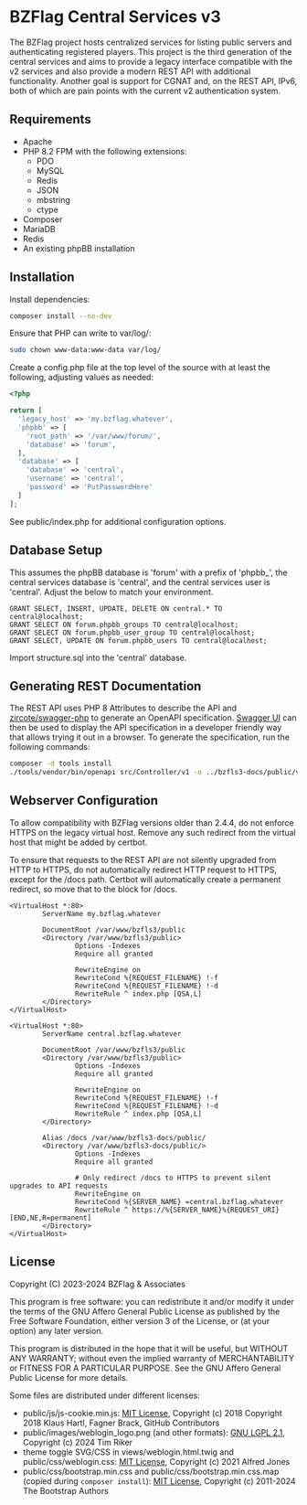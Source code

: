 BZFlag Central Services v3
==========================

The BZFlag project hosts centralized services for listing public servers and authenticating registered players. This
project is the third generation of the central services and aims to provide a legacy interface compatible with the v2
services and also provide a modern REST API with additional functionality. Another goal is support for CGNAT and, on the
REST API, IPv6, both of which are pain points with the current v2 authentication system.

Requirements
------------

* Apache
* PHP 8.2 FPM with the following extensions:
  * PDO
  * MySQL
  * Redis
  * JSON
  * mbstring
  * ctype
* Composer
* MariaDB
* Redis
* An existing phpBB installation

Installation
------------

Install dependencies:
```bash
composer install --no-dev
```

Ensure that PHP can write to var/log/:
```bash
sudo chown www-data:www-data var/log/
```

Create a config.php file at the top level of the source with at least the following, adjusting values as needed:
```php
<?php

return [
  'legacy_host' => 'my.bzflag.whatever',
  'phpbb' => [
    'root_path' => '/var/www/forum/',
    'database' => 'forum',
  ],
  'database' => [
    'database' => 'central',
    'username' => 'central',
    'password' => 'PutPasswordHere'
  ]
];
```

See public/index.php for additional configuration options.

Database Setup
--------------

This assumes the phpBB database is 'forum' with a prefix of 'phpbb_', the central services database is 'central', and
the central services user is 'central'. Adjust the below to match your environment.

```mysql
GRANT SELECT, INSERT, UPDATE, DELETE ON central.* TO central@localhost;
GRANT SELECT ON forum.phpbb_groups TO central@localhost;
GRANT SELECT ON forum.phpbb_user_group TO central@localhost;
GRANT SELECT, UPDATE ON forum.phpbb_users TO central@localhost;
```

Import structure.sql into the 'central' database.

Generating REST Documentation
-----------------------------

The REST API uses PHP 8 Attributes to describe the API and [zircote/swagger-php](https://github.com/zircote/swagger-php)
to generate an OpenAPI specification. [Swagger UI](https://github.com/swagger-api/swagger-ui?tab=readme-ov-file#general)
can then be used to display the API specification in a developer friendly way that allows trying it out in a browser. To
generate the specification, run the following commands:

```bash
composer -d tools install
./tools/vendor/bin/openapi src/Controller/v1 -o ../bzfls3-docs/public/v1.yaml -b vendor/autoload.php
```

Webserver Configuration
-----------------------

To allow compatibility with BZFlag versions older than 2.4.4, do not enforce HTTPS on the legacy virtual host. Remove
any such redirect from the virtual host that might be added by certbot.

To ensure that requests to the REST API are not silently upgraded from HTTP to HTTPS, do not automatically redirect
HTTP request to HTTPS, except for the /docs path. Certbot will automatically create a permanent redirect, so move that
to the <Directory> block for /docs.

```apacheconf
<VirtualHost *:80>
        ServerName my.bzflag.whatever

        DocumentRoot /var/www/bzfls3/public
        <Directory /var/www/bzfls3/public>
                Options -Indexes
                Require all granted

                RewriteEngine on
                RewriteCond %{REQUEST_FILENAME} !-f
                RewriteCond %{REQUEST_FILENAME} !-d
                RewriteRule ^ index.php [QSA,L]
        </Directory>
</VirtualHost>

<VirtualHost *:80>
        ServerName central.bzflag.whatever

        DocumentRoot /var/www/bzfls3/public
        <Directory /var/www/bzfls3/public>
                Options -Indexes
                Require all granted

                RewriteEngine on
                RewriteCond %{REQUEST_FILENAME} !-f
                RewriteCond %{REQUEST_FILENAME} !-d
                RewriteRule ^ index.php [QSA,L]
        </Directory>

        Alias /docs /var/www/bzfls3-docs/public/
        <Directory /var/www/bzfls3-docs/public/>
                Options -Indexes
                Require all granted

                # Only redirect /docs to HTTPS to prevent silent upgrades to API requests
                RewriteEngine on
                RewriteCond %{SERVER_NAME} =central.bzflag.whatever
                RewriteRule ^ https://%{SERVER_NAME}%{REQUEST_URI} [END,NE,R=permanent]
        </Directory>
</VirtualHost>
```

License
-------
Copyright (C) 2023-2024  BZFlag & Associates

This program is free software: you can redistribute it and/or modify it under the terms of the GNU Affero General Public
License as published by the Free Software Foundation, either version 3 of the License, or (at your option) any later
version.

This program is distributed in the hope that it will be useful, but WITHOUT ANY WARRANTY; without even the implied
warranty of MERCHANTABILITY or FITNESS FOR A PARTICULAR PURPOSE.  See the GNU Affero General Public License for more
details.

Some files are distributed under different licenses:
* public/js/js-cookie.min.js: [MIT License](https://github.com/js-cookie/js-cookie/blob/main/LICENSE), Copyright (c) 2018 Copyright 2018 Klaus Hartl, Fagner Brack, GitHub Contributors
* public/images/weblogin_logo.png (and other formats): [GNU LGPL 2.1](https://github.com/BZFlag-Dev/bzflag/blob/2.4/COPYING.LGPL), Copyright (c) 2024 Tim Riker
* theme toggle SVG/CSS in views/weblogin.html.twig and public/css/weblogin.css: [MIT License](https://github.com/AlfieJones/theme-toggles/blob/main/LICENSE), Copyright (c) 2021 Alfred Jones
* public/css/bootstrap.min.css and public/css/bootstrap.min.css.map (copied during `composer install`): [MIT License](https://github.com/twbs/bootstrap/blob/main/LICENSE), Copyright (c) 2011-2024 The Bootstrap Authors
